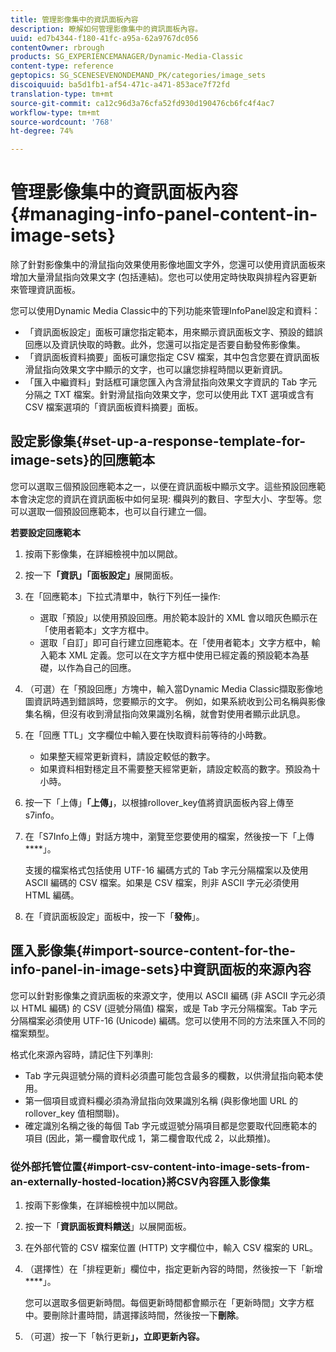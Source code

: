 ```yaml
---
title: 管理影像集中的資訊面板內容
description: 瞭解如何管理影像集中的資訊面板內容。
uuid: ed7b4344-f180-41fc-a95a-62a9767dc056
contentOwner: rbrough
products: SG_EXPERIENCEMANAGER/Dynamic-Media-Classic
content-type: reference
geptopics: SG_SCENESEVENONDEMAND_PK/categories/image_sets
discoiquuid: ba5d1fb1-af54-471c-a471-853ace7f72fd
translation-type: tm+mt
source-git-commit: ca12c96d3a76cfa52fd930d190476cb6fc4f4ac7
workflow-type: tm+mt
source-wordcount: '768'
ht-degree: 74%

---
```



# 管理影像集中的資訊面板內容{#managing-info-panel-content-in-image-sets}

除了針對影像集中的滑鼠指向效果使用影像地圖文字外，您還可以使用資訊面板來增加大量滑鼠指向效果文字 (包括連結)。您也可以使用定時快取與排程內容更新來管理資訊面板。

您可以使用Dynamic Media Classic中的下列功能來管理InfoPanel設定和資料：

* 「資訊面板設定」面板可讓您指定範本，用來顯示資訊面板文字、預設的錯誤回應以及資訊快取的時數。此外，您還可以指定是否要自動發佈影像集。
* 「資訊面板資料摘要」面板可讓您指定 CSV 檔案，其中包含您要在資訊面板滑鼠指向效果文字中顯示的文字，也可以讓您排程時間以更新資訊。
* 「匯入中繼資料」對話框可讓您匯入內含滑鼠指向效果文字資訊的 Tab 字元分隔之 TXT 檔案。針對滑鼠指向效果文字，您可以使用此 TXT 選項或含有 CSV 檔案選項的「資訊面板資料摘要」面板。

## 設定影像集{#set-up-a-response-template-for-image-sets}的回應範本

您可以選取三個預設回應範本之一，以便在資訊面板中顯示文字。這些預設回應範本會決定您的資訊在資訊面板中如何呈現: 欄與列的數目、字型大小、字型等。您可以選取一個預設回應範本，也可以自行建立一個。

**若要設定回應範本**

1. 按兩下影像集，在詳細檢視中加以開啟。
1. 按一下&#x200B;**「資訊」「面板設定」**&#x200B;展開面板。
1. 在「回應範本」下拉式清單中，執行下列任一操作:

   * 選取「預設」以使用預設回應。用於範本設計的 XML 會以暗灰色顯示在「使用者範本」文字方框中。
   * 選取「自訂」即可自行建立回應範本。在「使用者範本」文字方框中，輸入範本 XML 定義。您可以在文字方框中使用已經定義的預設範本為基礎，以作為自己的回應。

1. （可選）在「預設回應」方塊中，輸入當Dynamic Media Classic擷取影像地圖資訊時遇到錯誤時，您要顯示的文字。 例如，如果系統收到公司名稱與影像集名稱，但沒有收到滑鼠指向效果識別名稱，就會對使用者顯示此訊息。
1. 在「回應 TTL」文字欄位中輸入要在快取資料前等待的小時數。

   * 如果整天經常更新資料，請設定較低的數字。
   * 如果資料相對穩定且不需要整天經常更新，請設定較高的數字。預設為十小時。

1. 按一下「上傳」**「上傳」**，以根據rollover_key值將資訊面板內容上傳至s7info。
1. 在「S7Info上傳」對話方塊中，瀏覽至您要使用的檔案，然後按一下「上傳&#x200B;****」。

   支援的檔案格式包括使用 UTF-16 編碼方式的 Tab 字元分隔檔案以及使用 ASCII 編碼的 CSV 檔案。如果是 CSV 檔案，則非 ASCII 字元必須使用 HTML 編碼。

1. 在「資訊面板設定」面板中，按一下「**發佈**」。

## 匯入影像集{#import-source-content-for-the-info-panel-in-image-sets}中資訊面板的來源內容

您可以針對影像集之資訊面板的來源文字，使用以 ASCII 編碼 (非 ASCII 字元必須以 HTML 編碼) 的 CSV (逗號分隔值) 檔案，或是 Tab 字元分隔檔案。Tab 字元分隔檔案必須使用 UTF-16 (Unicode) 編碼。您可以使用不同的方法來匯入不同的檔案類型。

格式化來源內容時，請記住下列準則:

* Tab 字元與逗號分隔的資料必須盡可能包含最多的欄數，以供滑鼠指向範本使用。
* 第一個項目或資料欄必須為滑鼠指向效果識別名稱 (與影像地圖 URL 的 rollover_key 值相關聯)。
* 確定識別名稱之後的每個 Tab 字元或逗號分隔項目都是您要取代回應範本的項目 (因此，第一欄會取代成 $1$，第二欄會取代成 $2$，以此類推)。

### 從外部托管位置{#import-csv-content-into-image-sets-from-an-externally-hosted-location}將CSV內容匯入影像集

1. 按兩下影像集，在詳細檢視中加以開啟。
1. 按一下「**資訊面板資料饋送**」以展開面板。
1. 在外部代管的 CSV 檔案位置 (HTTP) 文字欄位中，輸入 CSV 檔案的 URL。
1. （選擇性）在「排程更新」欄位中，指定更新內容的時間，然後按一下「新增&#x200B;****」。

   您可以選取多個更新時間。每個更新時間都會顯示在「更新時間」文字方框中。要刪除計畫時間，請選擇該時間，然後按一下&#x200B;**刪除**。

1. （可選）按一下「執行更新&#x200B;**」，立即更新內容。**

